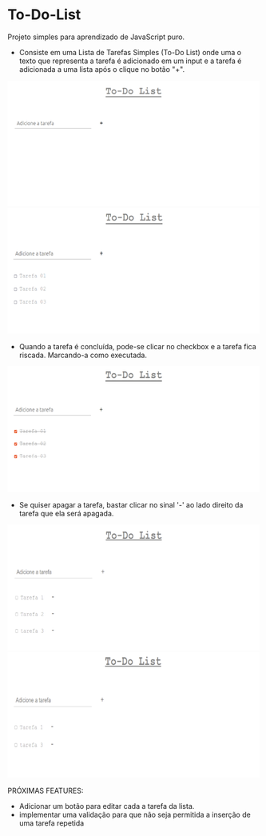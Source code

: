 # To-Do-List
Projeto simples para aprendizado de JavaScript puro.

- Consiste em uma Lista de Tarefas Simples (To-Do List) onde uma o texto que representa a tarefa é adicionado em um input e a tarefa é adicionada a uma lista após o clique no botão "+".

<img src="images/to-do-list-00.png">

<img src="images/to-do-list-01.png">

- Quando a tarefa é concluída, pode-se clicar no checkbox e a tarefa fica riscada. Marcando-a como executada.

<img src="images/to-do-list-02.png">

- Se quiser apagar a tarefa, bastar clicar no sinal '-' ao lado direito da tarefa que ela será apagada.

<img src="images/to-do-list-03.png">

<img src="images/to-do-list-04.png">


PRÓXIMAS FEATURES:

- Adicionar um botão para editar cada a tarefa da lista.
- implementar uma validação para que não seja permitida a inserção de uma tarefa repetida